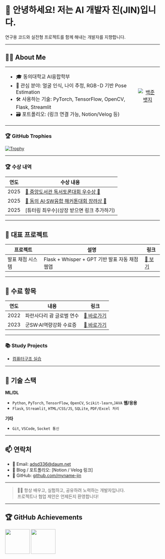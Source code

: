 
# 👋 안녕하세요! 저는 AI 개발자 진(JIN)입니다.

연구용 코드와 실전형 프로젝트를 함께 해내는 개발자를 지향합니다.

---
## 🧑‍💻 About Me

<table>
<tr>
<td>

- 🎓 동의대학교 AI융합학부  
- 🤖 관심 분야: 얼굴 인식, 나이 추정, RGB-D 기반 Pose Estimation  
- 🛠️ 사용하는 기술: PyTorch, TensorFlow, OpenCV, Flask, Streamlit  
- 🗃️ 포트폴리오: (링크 연결 가능, Notion/Velog 등)

</td>
<td align="center">

<!-- 백준 solved.ac 뱃지 -->
<a href="https://solved.ac/profile/adsd336">
  <img src="http://mazassumnida.wtf/api/generate_badge?boj=adsd336" alt="백준 뱃지"/>
</a>

</td>
</tr>
</table>



### 🏆 GitHub Trophies
[![Trophy](https://github-profile-trophy.vercel.app/?username=myname-jin&theme=gruvbox&row=1&column=7)](https://github.com/myname-jin)


---

### 🏆 수상 내역

| 연도 | 수상 내용 |
|------|------------|
| 2025 | [📖 중앙도서관 독서토론대회 우수상 🥈](https://github.com/myname-jin/myname-jin/tree/main/awards/reading_discussion_award) |
| 2025 | [🤖 동의 AI·SW융합 해커톤대회 장려상 🏅](https://github.com/myname-jin/OvernightAI) |
| 2025 | [튜터링 최우수](상장 받으면 링크 추가하기) | 
---

## 🚀 대표 프로젝트

| 프로젝트 | 설명 | 링크 |
|----------|------|------|
| 발표 채점 시스템 | Flask + Whisper + GPT 기반 발표 자동 채점 웹앱 | [🔗 보기](https://github.com/myname-jin/OvernightAI) |

---
## 🏅 수료 항목

| 연도 | 내용 | 링크 |
|------|------|------|
| 2022 | 파란사다리 괌 글로벌 연수 | [🔗 바로가기](https://github.com/myname-jin/myname-jin/tree/main/programs/README.md) |
| 2023 | 군SW·AI역량강화 수료증 | [🔗 바로가기](https://github.com/myname-jin/myname-jin/raw/main/programs/skyprogram/sky.pdf) |

---

### 📚 Study Projects

- [컴퓨터구조 실습](https://github.com/myname-jin/myname-jin/tree/main/study/arduino-computer-architecture-lab)

---

## 🧠 기술 스택

**ML/DL**
- `Python`, `PyTorch`, `TensorFlow`, `OpenCV`, `Scikit-learn`,`JAVA`
**웹/응용**
- `Flask`, `Streamlit`, `HTML/CSS/JS`, `SQLite`, `PDF/Excel 처리`

**기타**
- `Git`, `VSCode`, `Socket 통신`

---

## 📫 연락처

- 📧 Email: adsd336@daum.net
- 📝 Blog / 포트폴리오: [Notion / Velog 링크]  
- 📍 GitHub: [github.com/myname-jin](https://github.com/myname-jin)

---

> 🙋‍♂️ 항상 배우고, 실험하고, 공유하려 노력하는 개발자입니다.  
> 프로젝트나 협업 제안은 언제든지 환영합니다!

---

## 🏆 GitHub Achievements

<p><img src="https://github.githubassets.com/images/modules/profile/achievements/pull-shark-default.png" width="80"/>
<img src="https://github.githubassets.com/images/modules/profile/achievements/quickdraw-default.png" width="80"/></p>



